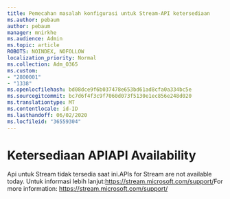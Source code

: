 ```yaml
---
title: Pemecahan masalah konfigurasi untuk Stream-API ketersediaan
ms.author: pebaum
author: pebaum
manager: mnirkhe
ms.audience: Admin
ms.topic: article
ROBOTS: NOINDEX, NOFOLLOW
localization_priority: Normal
ms.collection: Adm_O365
ms.custom:
- "2800001"
- "1338"
ms.openlocfilehash: bd08dce9f6b037478e653bd61ad8cfa0a334bc5e
ms.sourcegitcommit: bc7d6f4f3c9f7060d073f5130e1ec856e248d020
ms.translationtype: MT
ms.contentlocale: id-ID
ms.lasthandoff: 06/02/2020
ms.locfileid: "36559304"
---
```

# <a name="api-availability"></a><span data-ttu-id="38c4d-102">Ketersediaan API</span><span class="sxs-lookup"><span data-stu-id="38c4d-102">API Availability</span></span>

<span data-ttu-id="38c4d-103">Api untuk Stream tidak tersedia saat ini.</span><span class="sxs-lookup"><span data-stu-id="38c4d-103">APIs for Stream are not available today.</span></span>
<span data-ttu-id="38c4d-104">Untuk informasi lebih lanjut:https://stream.microsoft.com/support/</span><span class="sxs-lookup"><span data-stu-id="38c4d-104">For more information: https://stream.microsoft.com/support/</span></span>